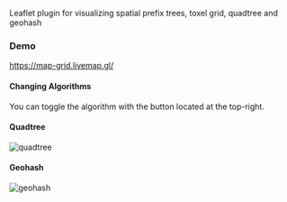 
Leaflet plugin for visualizing spatial prefix trees, toxel grid, quadtree and geohash

### Demo

https://map-grid.livemap.gl/

#### Changing Algorithms

You can toggle the algorithm with the button located at the top-right.

#### Quadtree

![quadtree](https://raw.githubusercontent.com/missinglink/leaflet-spatial-prefix-tree/master/img/quadtree.png)

#### Geohash

![geohash](https://raw.githubusercontent.com/missinglink/leaflet-spatial-prefix-tree/master/img/geohash.png)
